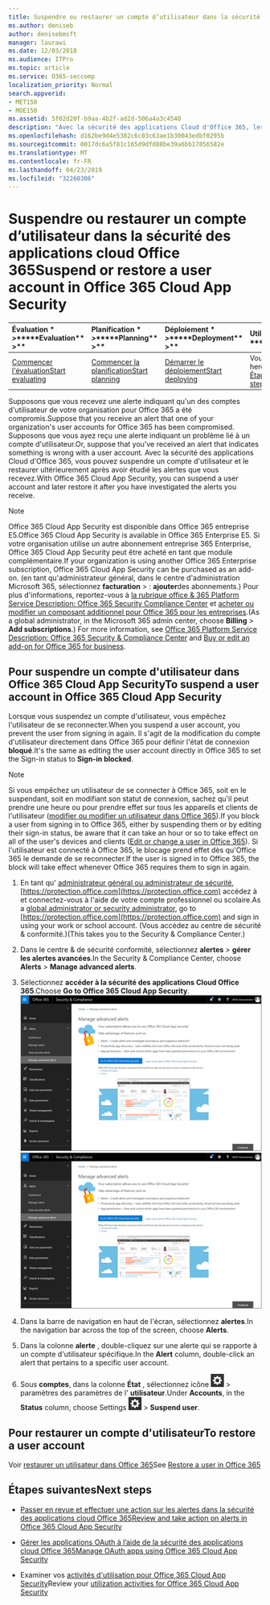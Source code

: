 ```yaml
---
title: Suspendre ou restaurer un compte d’utilisateur dans la sécurité des applications cloud Office 365
ms.author: deniseb
author: denisebmsft
manager: laurawi
ms.date: 12/03/2018
ms.audience: ITPro
ms.topic: article
ms.service: O365-seccomp
localization_priority: Normal
search.appverid:
- MET150
- MOE150
ms.assetid: 5f02d20f-b9aa-4b2f-ad2d-506a4a3c4540
description: "Avec la sécurité des applications Cloud d'Office 365, les actions de gouvernance que vous pouvez effectuer sont la suspension ou l'annulation de l'interruption d'un compte d'utilisateur. "
ms.openlocfilehash: d162be9d4e5382c6c03c63ae1b30043edbf0295b
ms.sourcegitcommit: 0017dc6a5f81c165d9dfd88be39a6bb17856582e
ms.translationtype: MT
ms.contentlocale: fr-FR
ms.lasthandoff: 04/23/2019
ms.locfileid: "32260306"
---
```

# <a name="suspend-or-restore-a-user-account-in-office-365-cloud-app-security"></a><span data-ttu-id="5947c-103">Suspendre ou restaurer un compte d’utilisateur dans la sécurité des applications cloud Office 365</span><span class="sxs-lookup"><span data-stu-id="5947c-103">Suspend or restore a user account in Office 365 Cloud App Security</span></span>

|<span data-ttu-id="5947c-104">Évaluation \* *\>*\*</span><span class="sxs-lookup"><span data-stu-id="5947c-104">\*\*\*\*Evaluation\*\* \>\*\*</span></span>|<span data-ttu-id="5947c-105">Planification \* *\>*\*</span><span class="sxs-lookup"><span data-stu-id="5947c-105">\*\*\*\*Planning\*\* \>\*\*</span></span>|<span data-ttu-id="5947c-106">Déploiement \* *\>*\*</span><span class="sxs-lookup"><span data-stu-id="5947c-106">\*\*\*\*Deployment\*\* \>\*\*</span></span>|<span data-ttu-id="5947c-107">Utilisation \* \* \* \*</span><span class="sxs-lookup"><span data-stu-id="5947c-107">\*\*\*\*Utilization\*\*\*\*</span></span>|
|:-----|:-----|:-----|:-----|
|[<span data-ttu-id="5947c-108">Commencer l'évaluation</span><span class="sxs-lookup"><span data-stu-id="5947c-108">Start evaluating</span></span>](office-365-cas-overview.md) <br/> |[<span data-ttu-id="5947c-109">Commencer la planification</span><span class="sxs-lookup"><span data-stu-id="5947c-109">Start planning</span></span>](get-ready-for-office-365-cas.md) <br/> |[<span data-ttu-id="5947c-110">Démarrer le déploiement</span><span class="sxs-lookup"><span data-stu-id="5947c-110">Start deploying</span></span>](turn-on-office-365-cas.md) <br/> |<span data-ttu-id="5947c-111">Vous êtes là!</span><span class="sxs-lookup"><span data-stu-id="5947c-111">You are here!</span></span>  <br/> [<span data-ttu-id="5947c-112">Étapes suivantes</span><span class="sxs-lookup"><span data-stu-id="5947c-112">Next steps</span></span>](#next-steps)<br/> |
   
<span data-ttu-id="5947c-113">Supposons que vous recevez une alerte indiquant qu'un des comptes d'utilisateur de votre organisation pour Office 365 a été compromis.</span><span class="sxs-lookup"><span data-stu-id="5947c-113">Suppose that you receive an alert that one of your organization's user accounts for Office 365 has been compromised.</span></span> <span data-ttu-id="5947c-114">Supposons que vous ayez reçu une alerte indiquant un problème lié à un compte d'utilisateur.</span><span class="sxs-lookup"><span data-stu-id="5947c-114">Or, suppose that you've received an alert that indicates something is wrong with a user account.</span></span> <span data-ttu-id="5947c-115">Avec la sécurité des applications Cloud d'Office 365, vous pouvez suspendre un compte d'utilisateur et le restaurer ultérieurement après avoir étudié les alertes que vous recevez.</span><span class="sxs-lookup"><span data-stu-id="5947c-115">With Office 365 Cloud App Security, you can suspend a user account and later restore it after you have investigated the alerts you receive.</span></span>
  
> [!NOTE]
> <span data-ttu-id="5947c-116">Office 365 Cloud App Security est disponible dans Office 365 entreprise E5.</span><span class="sxs-lookup"><span data-stu-id="5947c-116">Office 365 Cloud App Security is available in Office 365 Enterprise E5.</span></span> <span data-ttu-id="5947c-117">Si votre organisation utilise un autre abonnement entreprise 365 Enterprise, Office 365 Cloud App Security peut être acheté en tant que module complémentaire.</span><span class="sxs-lookup"><span data-stu-id="5947c-117">If your organization is using another Office 365 Enterprise subscription, Office 365 Cloud App Security can be purchased as an add-on.</span></span> <span data-ttu-id="5947c-118">(en tant qu'administrateur général, dans le centre d'administration Microsoft 365, sélectionnez **facturation** \> : **ajouter**des abonnements.) Pour plus d'informations, reportez-vous à [la rubrique office &amp; 365 Platform Service Description: Office 365 Security Compliance Center](https://technet.microsoft.com/en-us/library/dn933793.aspx) et [acheter ou modifier un composant additionnel pour Office 365 pour les entreprises](https://support.office.com/article/4e7b57d6-b93b-457d-aecd-0ea58bff07a6).</span><span class="sxs-lookup"><span data-stu-id="5947c-118">(As a global administrator, in the Microsoft 365 admin center, choose **Billing** \> **Add subscriptions**.) For more information, see [Office 365 Platform Service Description: Office 365 Security &amp; Compliance Center](https://technet.microsoft.com/en-us/library/dn933793.aspx) and [Buy or edit an add-on for Office 365 for business](https://support.office.com/article/4e7b57d6-b93b-457d-aecd-0ea58bff07a6).</span></span> 
  
## <a name="to-suspend-a-user-account-in-office-365-cloud-app-security"></a><span data-ttu-id="5947c-119">Pour suspendre un compte d'utilisateur dans Office 365 Cloud App Security</span><span class="sxs-lookup"><span data-stu-id="5947c-119">To suspend a user account in Office 365 Cloud App Security</span></span>

<span data-ttu-id="5947c-120">Lorsque vous suspendez un compte d'utilisateur, vous empêchez l'utilisateur de se reconnecter.</span><span class="sxs-lookup"><span data-stu-id="5947c-120">When you suspend a user account, you prevent the user from signing in again.</span></span> <span data-ttu-id="5947c-121">Il s'agit de la modification du compte d'utilisateur directement dans Office 365 pour définir l'état de connexion **bloqué**.</span><span class="sxs-lookup"><span data-stu-id="5947c-121">It's the same as editing the user account directly in Office 365 to set the Sign-in status to **Sign-in blocked**.</span></span>
  
> [!NOTE]
> <span data-ttu-id="5947c-122">Si vous empêchez un utilisateur de se connecter à Office 365, soit en le suspendant, soit en modifiant son statut de connexion, sachez qu'il peut prendre une heure ou pour prendre effet sur tous les appareils et clients de l'utilisateur ([modifier ou modifier un utilisateur dans Office 365](https://support.office.com/article/42BB3F17-8F9D-4182-B434-5F1C8024E614#SingleUserPreview)).</span><span class="sxs-lookup"><span data-stu-id="5947c-122">If you block a user from signing in to Office 365, either by suspending them or by editing their sign-in status, be aware that it can take an hour or so to take effect on all of the user's devices and clients ([Edit or change a user in Office 365](https://support.office.com/article/42BB3F17-8F9D-4182-B434-5F1C8024E614#SingleUserPreview)).</span></span> <span data-ttu-id="5947c-123">Si l'utilisateur est connecté à Office 365, le blocage prend effet dès qu'Office 365 le demande de se reconnecter.</span><span class="sxs-lookup"><span data-stu-id="5947c-123">If the user is signed in to Office 365, the block will take effect whenever Office 365 requires them to sign in again.</span></span> 
  
1. <span data-ttu-id="5947c-124">En tant qu' [administrateur général ou administrateur de sécurité](permissions-in-the-security-and-compliance-center.md), [https://protection.office.com](https://protection.office.com) accédez à et connectez-vous à l'aide de votre compte professionnel ou scolaire.</span><span class="sxs-lookup"><span data-stu-id="5947c-124">As a [global administrator or security administrator](permissions-in-the-security-and-compliance-center.md), go to [https://protection.office.com](https://protection.office.com) and sign in using your work or school account.</span></span> <span data-ttu-id="5947c-125">(Vous accédez au centre de sécurité &amp; conformité.)</span><span class="sxs-lookup"><span data-stu-id="5947c-125">(This takes you to the Security &amp; Compliance Center.)</span></span> 
    
2. <span data-ttu-id="5947c-126">Dans le centre &amp; de sécurité conformité, sélectionnez **alertes** \> **gérer les alertes avancées**.</span><span class="sxs-lookup"><span data-stu-id="5947c-126">In the Security &amp; Compliance Center, choose **Alerts** \> **Manage advanced alerts**.</span></span>
    
3. <span data-ttu-id="5947c-127">Sélectionnez **accéder à la sécurité des applications Cloud Office 365**.</span><span class="sxs-lookup"><span data-stu-id="5947c-127">Choose **Go to Office 365 Cloud App Security**.</span></span><br><span data-ttu-id="5947c-128">![Dans le centre &amp; de sécurité conformité, choisissez gérer les alertes avancées pour accéder à la sécurité des applications Cloud Office 365](media/958632d4-03e3-4ade-8e22-d5509db6fca7.png)</span><span class="sxs-lookup"><span data-stu-id="5947c-128">![In the Security &amp; Compliance Center, choose Manage Advanced Alerts to go to Office 365 Cloud App Security](media/958632d4-03e3-4ade-8e22-d5509db6fca7.png)</span></span><br>
  
4. <span data-ttu-id="5947c-129">Dans la barre de navigation en haut de l'écran, sélectionnez **alertes**.</span><span class="sxs-lookup"><span data-stu-id="5947c-129">In the navigation bar across the top of the screen, choose **Alerts**.</span></span>
    
5. <span data-ttu-id="5947c-130">Dans la colonne **alerte** , double-cliquez sur une alerte qui se rapporte à un compte d'utilisateur spécifique.</span><span class="sxs-lookup"><span data-stu-id="5947c-130">In the **Alert** column, double-click an alert that pertains to a specific user account.</span></span> 
    
6. <span data-ttu-id="5947c-131">Sous **comptes**, dans la colonne **État** , sélectionnez icône ![](media/e01b75cc-b28f-4b83-8f86-b1b13dc27ab2.png) \> paramètres des paramètres de l' **utilisateur**.</span><span class="sxs-lookup"><span data-stu-id="5947c-131">Under **Accounts**, in the **Status** column, choose Settings ![settings icon](media/e01b75cc-b28f-4b83-8f86-b1b13dc27ab2.png) \> **Suspend user**.</span></span>
    
## <a name="to-restore-a-user-account"></a><span data-ttu-id="5947c-132">Pour restaurer un compte d'utilisateur</span><span class="sxs-lookup"><span data-stu-id="5947c-132">To restore a user account</span></span>

<span data-ttu-id="5947c-133">Voir [restaurer un utilisateur dans Office 365](https://support.office.com/article/2c261e42-5dd1-48b0-845f-2a016d29cfc1)</span><span class="sxs-lookup"><span data-stu-id="5947c-133">See [Restore a user in Office 365](https://support.office.com/article/2c261e42-5dd1-48b0-845f-2a016d29cfc1)</span></span>
  
## <a name="next-steps"></a><span data-ttu-id="5947c-134">Étapes suivantes</span><span class="sxs-lookup"><span data-stu-id="5947c-134">Next steps</span></span>

- [<span data-ttu-id="5947c-135">Passer en revue et effectuer une action sur les alertes dans la sécurité des applications cloud Office 365</span><span class="sxs-lookup"><span data-stu-id="5947c-135">Review and take action on alerts in Office 365 Cloud App Security</span></span>](review-office-365-cas-alerts.md)
    
- [<span data-ttu-id="5947c-136">Gérer les applications OAuth à l’aide de la sécurité des applications cloud Office 365</span><span class="sxs-lookup"><span data-stu-id="5947c-136">Manage OAuth apps using Office 365 Cloud App Security</span></span>](manage-app-permissions-in-ocas.md)
    
- <span data-ttu-id="5947c-137">Examiner vos [activités d'utilisation pour Office 365 Cloud App Security](utilization-activities-for-ocas.md)</span><span class="sxs-lookup"><span data-stu-id="5947c-137">Review your [utilization activities for Office 365 Cloud App Security](utilization-activities-for-ocas.md)</span></span>
    

